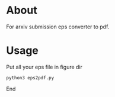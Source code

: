 # About
For arxiv submission eps converter to pdf. 

# Usage
Put all your eps file in figure dir

`python3 eps2pdf.py`

End


